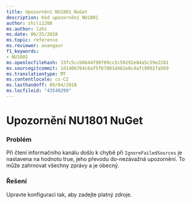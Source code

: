 ```yaml
---
title: Upozornění NU1801 NuGet
description: Kód upozornění NU1801
author: zhili1208
ms.author: lzhi
ms.date: 06/25/2018
ms.topic: reference
ms.reviewer: anangaur
f1_keywords:
- NU1801
ms.openlocfilehash: 33fc5ccb6644f98f09cc2c59292e84a5c59e2281
ms.sourcegitcommit: 1d1406764c6af5fb7801d462e0c4afc9092fa569
ms.translationtype: MT
ms.contentlocale: cs-CZ
ms.lasthandoff: 09/04/2018
ms.locfileid: "43549299"
---
```

# <a name="nuget-warning-nu1801"></a>Upozornění NU1801 NuGet

### <a name="issue"></a>Problém
Při čtení informačního kanálu došlo k chybě při `IgnoreFailedSources` je nastavena na hodnotu true, jeho převodu do-nezávažná upozornění. To může zahrnovat všechny zprávy a je obecný.

### <a name="solution"></a>Řešení
Upravte konfiguraci tak, aby zadejte platný zdroje.